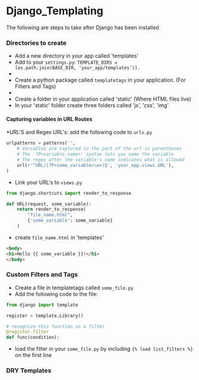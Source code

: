 # Django_Templating

The following are steps to take after Django has been installed

### Directories to create
* Add a new directory in your app called 'templates'
* Add to your <code>settings.py</code>: <code>TEMPLATE_DIRS = [os.path.join(BASE_DIR, 'your_app/templates')]. </code>
* 
* Create a python package called <code>templatetags</code> in your application. (For Filters and Tags)
*  
* Create a folder in your application called 'static' (Where HTML files live)
* In your 'static' folder create three folders called 'js', 'css', 'img'

#### Capturing variables in URL Routes
*URL'S and Regex URL's: add the following code to <code>urls.py</code>
````python 
urlpatterns = patterns('',
    # Variables are captured in the part of the url in parentheses
    # The '?P<variable_name>' syntax lets you name the variable
    # The regex after the variable's name indicates what is allowed
    url(r'^URL/(?P<some_variable>\w+)$', 'your_app.views.URL'),
)
````
* Link your URL's to <code>views.py</code>
````python
from django.shortcuts import render_to_response

def URL(request, some_variable):
    return render_to_response(
        "file_name.html",
        {'some_variable': some_variable}
    )
````
* create <code>file_name.html</code> in 'templates'
````HTML
<body>
<h1>Hello {{ some_variable }}!</h1>
</body>
````
### Custom Filters and Tags
* Create a file in templatetags called <code>some_file.py</code>
* Add the following code to the file:
````python 
from django import template

register = template.Library()

# recognize this function as a filter
@register.filter
def func(condition):
````
* load the filter in your <code>some_file.py</code> by including <code>{% load list_filters %}</code> on the first line

### DRY Templates

